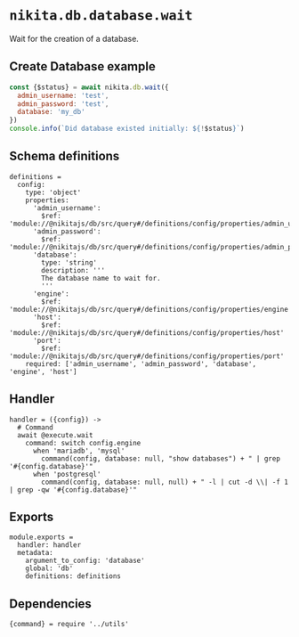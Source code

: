 
# `nikita.db.database.wait`

Wait for the creation of a database.

## Create Database example

```js
const {$status} = await nikita.db.wait({
  admin_username: 'test',
  admin_password: 'test',
  database: 'my_db'
})
console.info(`Did database existed initially: ${!$status}`)
```

## Schema definitions

    definitions =
      config:
        type: 'object'
        properties:
          'admin_username':
            $ref: 'module://@nikitajs/db/src/query#/definitions/config/properties/admin_username'
          'admin_password':
            $ref: 'module://@nikitajs/db/src/query#/definitions/config/properties/admin_password'
          'database':
            type: 'string'
            description: '''
            The database name to wait for.
            '''
          'engine':
            $ref: 'module://@nikitajs/db/src/query#/definitions/config/properties/engine'
          'host':
            $ref: 'module://@nikitajs/db/src/query#/definitions/config/properties/host'
          'port':
            $ref: 'module://@nikitajs/db/src/query#/definitions/config/properties/port'
        required: ['admin_username', 'admin_password', 'database', 'engine', 'host']

## Handler

    handler = ({config}) ->
      # Command
      await @execute.wait
        command: switch config.engine
          when 'mariadb', 'mysql'
            command(config, database: null, "show databases") + " | grep '#{config.database}'"
          when 'postgresql'
            command(config, database: null, null) + " -l | cut -d \\| -f 1 | grep -qw '#{config.database}'"

## Exports

    module.exports =
      handler: handler
      metadata:
        argument_to_config: 'database'
        global: 'db'
        definitions: definitions

## Dependencies

    {command} = require '../utils'
